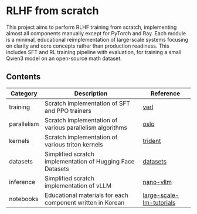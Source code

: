 # RLHF from scratch
This project aims to perform RLHF training from scratch, implementing almost all components manually except for PyTorch and Ray. Each module is a minimal, educational reimplementation of large-scale systems focusing on clarity and core concepts rather than production readiness. This includes SFT and RL training pipeline with evaluation, for training a small Qwen3 model on an open-source math dataset.

## Contents

| Category     | Description                                                | Reference                                                                        |
|--------------|------------------------------------------------------------|----------------------------------------------------------------------------------|
| training     | Scratch implementation of SFT and PPO trainers             | [verl](https://github.com/volcengine/verl)                                       |
| parallelism  | Scratch implementation of various parallelism algorithms   | [oslo](https://github.com/EleutherAI/oslo)                                       |
| kernels      | Scratch implementation of various triton kernels           | [trident](https://github.com/kakaobrain/trident)                                 |
| datasets     | Simplified scratch implementation of Hugging Face Datasets | [datasets](https://github.com/huggingface/datasets)                              |
| inference    | Simplified scratch implementation of vLLM                  | [nano-vllm](https://github.com/GeeeekExplorer/nano-vllm)                         |
| notebooks    | Educational materials for each component written in Korean | [large-scale-lm-tutorials](https://github.com/tunib-ai/large-scale-lm-tutorials) |
